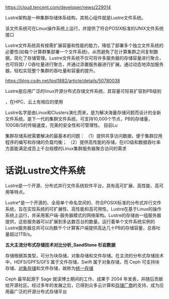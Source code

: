 





https://cloud.tencent.com/developer/news/229014



Lustre架构是一种集群存储体系结构，其核心组件就是Lustre文件系统。

该文件系统可在Linux操作系统上运行，并提供了符合POSIX标准的UNIX文件系统接口

Lustre文件系统具有按需扩展容量和性能的能力，降低了部署多个独立文件系统的必要性(如每个计算群集部署一个文件系统)，从而避免了在计算集群之间复制数据，简化了存储管理。Lustre文件系统不仅可将许多服务器的存储容量进行聚合，也可将其I / O吞吐量进行聚合，并通过添置服务器进行扩展。通过动态地添加服务器，轻松实现整个集群的吞吐量和容量的提升。





https://blog.csdn.net/lpsl1882/article/details/50780038

Lustre是应用广泛的linux开源分布式存储文件系统，其容量可轻易扩容到PB级别

，在HPC、云上有相应的使用

Lustre名字是由Linux和Clusters演化而来，是为解决海量存储问题而设计的全新文件系统。是下一代的集群文件系统，可支持10,000个节点，PB的存储量，100GB/S的传输速度，完美的安全性和可管理性。
目前Lu





集群存储系统需要解决的最基本的问题：
（1）提供共享访问数据，便于集群应用程序的编写和存储的负载均衡；
（2）提供高性能的存储，在I/O级和数据吞吐率方面能满足成百上千台规模的Linux集群服务器聚合访问的需求



# 话说Lustre文件系统

Lustre是一个开源、分布式并行文件系统软件平台，具有高可扩展、高性能、高可用等特点。

Lustre*是一个开源的、全局单个命名空间的、符合POSIX标准的分布式并行文件系统，旨在实现系统的可扩展性、高性能和高可用性。Lustre在基于Linux的操作系统上运行，并采用客户端-服务器模式的网络架构。Lustre的存储由一组服务器提供，这些服务器可以扩展到多达数百台的数量。运行着单个文件系统实例的Lustre服务器总共可以向数千个计算客户端提供高达几十PB的存储容量，总吞吐量超过1TB/s。

**五大主流分布式存储技术对比分析_SandStone 杉岩数据**



存储根据其类型，可分为块存储，对象存储和文件存储。在主流的分布式存储技术中，HDFS/GPFS/GFS 属于文件存储，Swift 属于对象存储，而 Ceph 可支持块存储、[对象存储](https://www.szsandstone.com/product/mos.html)和文件存储，故称为[统一存储](https://www.szsandstone.com/product/usp.html)



Ceph 最早起源于 Sage 就读博士期间的工作、成果于 2004 年发表，并随后贡献给开源社区。经过多年的发展之后，已得到众多云计算和[存储厂商](https://www.szsandstone.com/)的支持，成为应用最广泛的开源分布式存储平台


